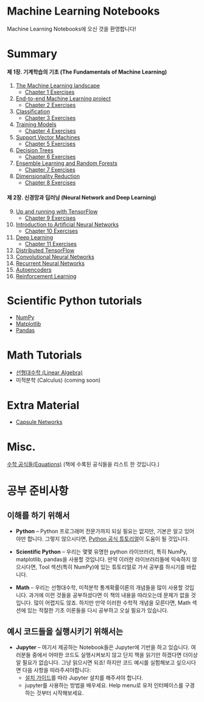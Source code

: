 # **Machine Learning Notebooks**
Machine Learning Notebooks에 오신 것을 환영합니다!

# **Summary**
#### 제 1장. **기계학습의 기초** (The Fundamentals of Machine Learning)
1. [The Machine Learning landscape](./01_the_machine_learning_landscape)
   * [Chapter 1 Exercises](./01_the_machine_learning_landscape/01_Exercises.ipynb)
2. [End-to-end Machine Learning project](./02_end_to_end_machine_learning_project)
   * [Chapter 2 Exercises](./02_end_to_end_machine_learning_project/02_Exercises.ipynb)
3. [Classification](./03_classification)
   * [Chapter 3 Exercises](./03_classification/03_Exercises.ipynb)
4. [Training Models](./04_training_linear_models)
   * [Chapter 4 Exercises](./04_training_linear_models/04_Exercises.ipynb)
5. [Support Vector Machines](./05_support_vector_machines)
   * [Chapter 5 Exercises](./05_support_vector_machines/05_Exercises.ipynb)
6. [Decision Trees](./06_decision_trees)
   * [Chapter 6 Exercises](./06_decision_trees/06_Exercises.ipynb)
7. [Ensemble Learning and Random Forests](./07_ensemble_learning_and_random_forests)
   * [Chapter 7 Exercises](./07_ensemble_learning_and_random_forests/07_Exercises.ipynb)
8. [Dimensionality Reduction](./08_dimensionality_reduction)
   * [Chapter 8 Exercises](./08_dimensionality_reduction/08_Exercises.ipynb)
#### 제 2장. **신경망과 딥러닝** (Neural Network and Deep Learning)
9. [Up and running with TensorFlow](./09_up_and_running_with_tensorflow)
   * [Chapter 9 Exercises](./09_up_and_running_with_tensorflow/09_Exercises.ipynb)
10. [Introduction to Artificial Neural Networks](./10_introduction_to_artificial_neural_networks) 
    * [Chapter 10 Exercises](./10_introduction_to_artificial_neural_networks/10_Exercise_Solutions.ipynb)
11. [Deep Learning](./11_training_deep_neural_nets)
    * [Chapter 11 Exercises](./11_training_deep_neural_nets/11_Exercises.ipynb)
12. [Distributed TensorFlow]()
13. [Convolutional Neural Networks]()
14. [Recurrent Neural Networks]()
15. [Autoencoders]()
16. [Reinforcement Learning]()

# **Scientific Python tutorials**
* [NumPy]()
* [Matplotlib]()
* [Pandas]()

# **Math Tutorials**
* [선형대수학 (Linear Algebra)](./math_linear_algebra.ipynb)
* 미적분학 (Calculus) (coming soon)

# **Extra Material**
* [Capsule Networks]()

# **Misc.**
[수학 공식들(Equations)](./book_equations.ipynb) (책에 수록된 공식들을 리스트 한 것입니다.)

# 공부 준비사항
## 이해를 하기 위해서
* **Python** – Python 프로그래머 전문가까지 되실 필요는 없지만, 기본은 알고 있어야만 합니다. 그렇지 않으시다면, [Python 공식 튜토리얼](https://docs.python.org/3/tutorial/)이 도움이 될 것입니다.

* **Scientific Python** – 우리는 몇몇 유명한 python 라이브러리, 특히 NumPy, matplotlib, pandas을 사용할 것입니다. 만약 이러한 라이브러리들에 익숙하지 않으시다면, Tool 섹션(특히 NumPy)에 있는 튜토리얼로 가서 공부를 하시기를 바랍니다.

* **Math** – 우리는 선형대수학, 미적분학 통계확률이론의 개념들을 많이 사용할 것입니다. 과거에 이런 것들을 공부하셨다면 이 책의 내용을 따라오는데 문제가 없을 것입니다. 많이 어렵지도 않죠. 하지만 만약 이러한 수학적 개념을 모른다면, Math 섹션에 있는 적절한 기초 이론들을 다시 공부하고 오실 필요가 있습니다.

## 예시 코드들을 실행시키기 위해서는 
* **Jupyter** – 여기서 제공하는 Notebook들은 Jupyter에 기반을 하고 있습니다. 여러분들 중에서 어떠한 코드도 실행시켜보지 않고 단지 책을 읽기만 하겠다면 더이상 알 필요가 없습니다. 그냥 읽으시면 되죠! 하지만 코드 예시를 실험해보고 싶으시다면 다음 사항을 따라주셔야합니다:
  * [설치 가이드](./README.md#%EC%84%A4%EC%B9%98)를 따라 Jupyter 설치를 해주셔야 합니다.
  * jupyter를 사용하는 방법을 배우세요. Help menu로 유저 인터페이스를 구경하는 것부터 시작해보세요.

